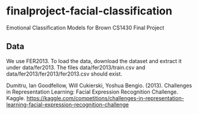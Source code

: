 # finalproject-facial-classification
Emotional Classification Models for Brown CS1430 Final Project


## Data

We use FER2013. To load the data, download the dataset and extract it under data/fer2013. The files data/fer2013/train.csv and data/fer2013/fer2013/fer2013.csv should exist.

Dumitru, Ian Goodfellow, Will Cukierski, Yoshua Bengio. (2013). Challenges in Representation Learning: Facial Expression Recognition Challenge. Kaggle. https://kaggle.com/competitions/challenges-in-representation-learning-facial-expression-recognition-challenge

